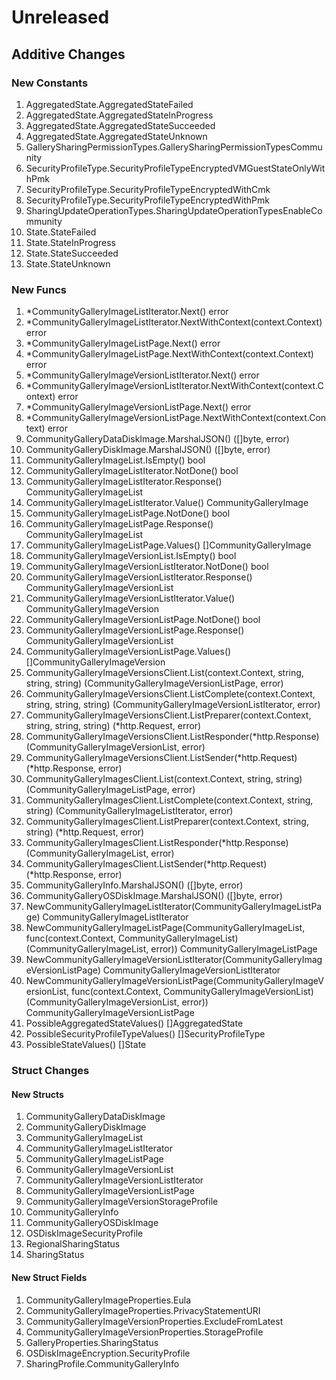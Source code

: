 # Unreleased

## Additive Changes

### New Constants

1. AggregatedState.AggregatedStateFailed
1. AggregatedState.AggregatedStateInProgress
1. AggregatedState.AggregatedStateSucceeded
1. AggregatedState.AggregatedStateUnknown
1. GallerySharingPermissionTypes.GallerySharingPermissionTypesCommunity
1. SecurityProfileType.SecurityProfileTypeEncryptedVMGuestStateOnlyWithPmk
1. SecurityProfileType.SecurityProfileTypeEncryptedWithCmk
1. SecurityProfileType.SecurityProfileTypeEncryptedWithPmk
1. SharingUpdateOperationTypes.SharingUpdateOperationTypesEnableCommunity
1. State.StateFailed
1. State.StateInProgress
1. State.StateSucceeded
1. State.StateUnknown

### New Funcs

1. *CommunityGalleryImageListIterator.Next() error
1. *CommunityGalleryImageListIterator.NextWithContext(context.Context) error
1. *CommunityGalleryImageListPage.Next() error
1. *CommunityGalleryImageListPage.NextWithContext(context.Context) error
1. *CommunityGalleryImageVersionListIterator.Next() error
1. *CommunityGalleryImageVersionListIterator.NextWithContext(context.Context) error
1. *CommunityGalleryImageVersionListPage.Next() error
1. *CommunityGalleryImageVersionListPage.NextWithContext(context.Context) error
1. CommunityGalleryDataDiskImage.MarshalJSON() ([]byte, error)
1. CommunityGalleryDiskImage.MarshalJSON() ([]byte, error)
1. CommunityGalleryImageList.IsEmpty() bool
1. CommunityGalleryImageListIterator.NotDone() bool
1. CommunityGalleryImageListIterator.Response() CommunityGalleryImageList
1. CommunityGalleryImageListIterator.Value() CommunityGalleryImage
1. CommunityGalleryImageListPage.NotDone() bool
1. CommunityGalleryImageListPage.Response() CommunityGalleryImageList
1. CommunityGalleryImageListPage.Values() []CommunityGalleryImage
1. CommunityGalleryImageVersionList.IsEmpty() bool
1. CommunityGalleryImageVersionListIterator.NotDone() bool
1. CommunityGalleryImageVersionListIterator.Response() CommunityGalleryImageVersionList
1. CommunityGalleryImageVersionListIterator.Value() CommunityGalleryImageVersion
1. CommunityGalleryImageVersionListPage.NotDone() bool
1. CommunityGalleryImageVersionListPage.Response() CommunityGalleryImageVersionList
1. CommunityGalleryImageVersionListPage.Values() []CommunityGalleryImageVersion
1. CommunityGalleryImageVersionsClient.List(context.Context, string, string, string) (CommunityGalleryImageVersionListPage, error)
1. CommunityGalleryImageVersionsClient.ListComplete(context.Context, string, string, string) (CommunityGalleryImageVersionListIterator, error)
1. CommunityGalleryImageVersionsClient.ListPreparer(context.Context, string, string, string) (*http.Request, error)
1. CommunityGalleryImageVersionsClient.ListResponder(*http.Response) (CommunityGalleryImageVersionList, error)
1. CommunityGalleryImageVersionsClient.ListSender(*http.Request) (*http.Response, error)
1. CommunityGalleryImagesClient.List(context.Context, string, string) (CommunityGalleryImageListPage, error)
1. CommunityGalleryImagesClient.ListComplete(context.Context, string, string) (CommunityGalleryImageListIterator, error)
1. CommunityGalleryImagesClient.ListPreparer(context.Context, string, string) (*http.Request, error)
1. CommunityGalleryImagesClient.ListResponder(*http.Response) (CommunityGalleryImageList, error)
1. CommunityGalleryImagesClient.ListSender(*http.Request) (*http.Response, error)
1. CommunityGalleryInfo.MarshalJSON() ([]byte, error)
1. CommunityGalleryOSDiskImage.MarshalJSON() ([]byte, error)
1. NewCommunityGalleryImageListIterator(CommunityGalleryImageListPage) CommunityGalleryImageListIterator
1. NewCommunityGalleryImageListPage(CommunityGalleryImageList, func(context.Context, CommunityGalleryImageList) (CommunityGalleryImageList, error)) CommunityGalleryImageListPage
1. NewCommunityGalleryImageVersionListIterator(CommunityGalleryImageVersionListPage) CommunityGalleryImageVersionListIterator
1. NewCommunityGalleryImageVersionListPage(CommunityGalleryImageVersionList, func(context.Context, CommunityGalleryImageVersionList) (CommunityGalleryImageVersionList, error)) CommunityGalleryImageVersionListPage
1. PossibleAggregatedStateValues() []AggregatedState
1. PossibleSecurityProfileTypeValues() []SecurityProfileType
1. PossibleStateValues() []State

### Struct Changes

#### New Structs

1. CommunityGalleryDataDiskImage
1. CommunityGalleryDiskImage
1. CommunityGalleryImageList
1. CommunityGalleryImageListIterator
1. CommunityGalleryImageListPage
1. CommunityGalleryImageVersionList
1. CommunityGalleryImageVersionListIterator
1. CommunityGalleryImageVersionListPage
1. CommunityGalleryImageVersionStorageProfile
1. CommunityGalleryInfo
1. CommunityGalleryOSDiskImage
1. OSDiskImageSecurityProfile
1. RegionalSharingStatus
1. SharingStatus

#### New Struct Fields

1. CommunityGalleryImageProperties.Eula
1. CommunityGalleryImageProperties.PrivacyStatementURI
1. CommunityGalleryImageVersionProperties.ExcludeFromLatest
1. CommunityGalleryImageVersionProperties.StorageProfile
1. GalleryProperties.SharingStatus
1. OSDiskImageEncryption.SecurityProfile
1. SharingProfile.CommunityGalleryInfo
